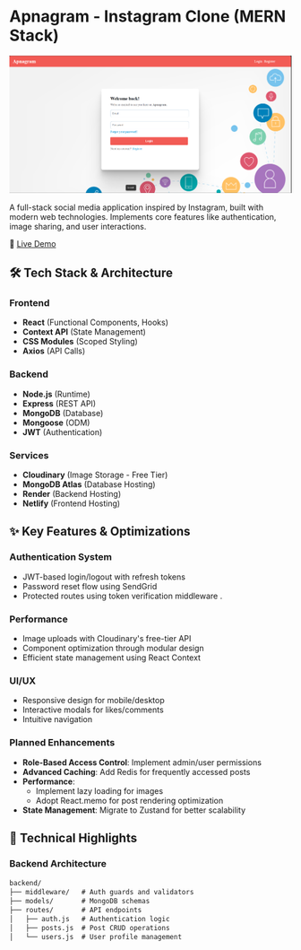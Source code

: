 # Apnagram - Instagram Clone (MERN Stack)

![Apnagram Screenshot](https://github.com/vaibhav-afk/project-demo/blob/main/ss.png?raw=true)

A full-stack social media application inspired by Instagram, built with modern web technologies. Implements core features like authentication, image sharing, and user interactions.

🔗 [Live Demo](https://apnagram.netlify.app/) <!---|🎥 [Video Walkthrough](https://loom.com/share/...) -->

## 🛠 Tech Stack & Architecture

### **Frontend**
- **React** (Functional Components, Hooks)
- **Context API** (State Management)
- **CSS Modules** (Scoped Styling)
- **Axios** (API Calls)

### **Backend**
- **Node.js** (Runtime)
- **Express** (REST API)
- **MongoDB** (Database)
- **Mongoose** (ODM)
- **JWT** (Authentication)

### **Services**
- **Cloudinary** (Image Storage - Free Tier)
- **MongoDB Atlas** (Database Hosting)
- **Render** (Backend Hosting)
- **Netlify** (Frontend Hosting)

## ✨ Key Features & Optimizations

### **Authentication System**
- JWT-based login/logout with refresh tokens
- Password reset flow using SendGrid
- Protected routes using token verification middleware .

### **Performance**
- Image uploads with Cloudinary's free-tier API  
- Component optimization through modular design  
- Efficient state management using React Context 

### **UI/UX**
- Responsive design for mobile/desktop
- Interactive modals for likes/comments
- Intuitive navigation

### Planned Enhancements  
- **Role-Based Access Control**: Implement admin/user permissions  
- **Advanced Caching**: Add Redis for frequently accessed posts  
- **Performance**:  
  - Implement lazy loading for images  
  - Adopt React.memo for post rendering optimization  
- **State Management**: Migrate to Zustand for better scalability  

## 🚀 Technical Highlights

### **Backend Architecture**
```plaintext
backend/
├── middleware/   # Auth guards and validators
├── models/       # MongoDB schemas
├── routes/       # API endpoints
│   ├── auth.js   # Authentication logic
│   ├── posts.js  # Post CRUD operations
│   └── users.js  # User profile management
